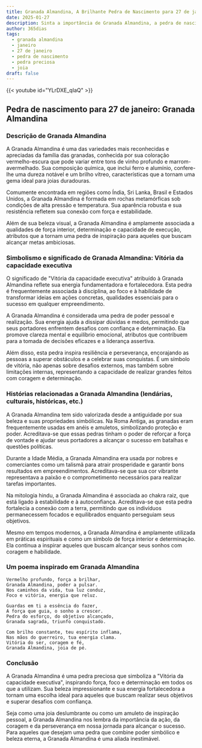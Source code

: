 ```yaml
---
title: Granada Almandina, A Brilhante Pedra de Nascimento para 27 de janeiro
date: 2025-01-27
description: Sinta a importância de Granada Almandina, a pedra de nascimento de 27 de janeiro que simboliza Vitória da capacidade executiva. Deixe que sua beleza e significado iluminem seu dia.
author: 365dias
tags:
  - granada almandina
  - janeiro
  - 27 de janeiro
  - pedra de nascimento
  - pedra preciosa
  - joia
draft: false
---
```


{{< youtube id="YLrDXE_qIaQ" >}}


## Pedra de nascimento para 27 de janeiro: Granada Almandina

### Descrição de Granada Almandina

A Granada Almandina é uma das variedades mais reconhecidas e apreciadas da família das granadas, conhecida por sua coloração vermelho-escura que pode variar entre tons de vinho profundo e marrom-avermelhado. Sua composição química, que inclui ferro e alumínio, confere-lhe uma dureza notável e um brilho vítreo, características que a tornam uma gema ideal para joias duradouras.

Comumente encontrada em regiões como Índia, Sri Lanka, Brasil e Estados Unidos, a Granada Almandina é formada em rochas metamórficas sob condições de alta pressão e temperatura. Sua aparência robusta e sua resistência refletem sua conexão com força e estabilidade.

Além de sua beleza visual, a Granada Almandina é amplamente associada a qualidades de força interior, determinação e capacidade de execução, atributos que a tornam uma pedra de inspiração para aqueles que buscam alcançar metas ambiciosas.

### Simbolismo e significado de Granada Almandina: Vitória da capacidade executiva

O significado de "Vitória da capacidade executiva" atribuído à Granada Almandina reflete sua energia fundamentadora e fortalecedora. Esta pedra é frequentemente associada à disciplina, ao foco e à habilidade de transformar ideias em ações concretas, qualidades essenciais para o sucesso em qualquer empreendimento.

A Granada Almandina é considerada uma pedra de poder pessoal e realização. Sua energia ajuda a dissipar dúvidas e medos, permitindo que seus portadores enfrentem desafios com confiança e determinação. Ela promove clareza mental e equilíbrio emocional, atributos que contribuem para a tomada de decisões eficazes e a liderança assertiva.

Além disso, esta pedra inspira resiliência e perseverança, encorajando as pessoas a superar obstáculos e a celebrar suas conquistas. É um símbolo de vitória, não apenas sobre desafios externos, mas também sobre limitações internas, representando a capacidade de realizar grandes feitos com coragem e determinação.

### Histórias relacionadas a Granada Almandina (lendárias, culturais, históricas, etc.)

A Granada Almandina tem sido valorizada desde a antiguidade por sua beleza e suas propriedades simbólicas. Na Roma Antiga, as granadas eram frequentemente usadas em anéis e amuletos, simbolizando proteção e poder. Acreditava-se que essas pedras tinham o poder de reforçar a força de vontade e ajudar seus portadores a alcançar o sucesso em batalhas e questões políticas.

Durante a Idade Média, a Granada Almandina era usada por nobres e comerciantes como um talismã para atrair prosperidade e garantir bons resultados em empreendimentos. Acreditava-se que sua cor vibrante representava a paixão e o comprometimento necessários para realizar tarefas importantes.

Na mitologia hindu, a Granada Almandina é associada ao chakra raiz, que está ligado à estabilidade e à autoconfiança. Acreditava-se que esta pedra fortalecia a conexão com a terra, permitindo que os indivíduos permanecessem focados e equilibrados enquanto perseguiam seus objetivos.

Mesmo em tempos modernos, a Granada Almandina é amplamente utilizada em práticas espirituais e como um símbolo de força interior e determinação. Ela continua a inspirar aqueles que buscam alcançar seus sonhos com coragem e habilidade.

### Um poema inspirado em Granada Almandina

```
Vermelho profundo, força a brilhar,  
Granada Almandina, poder a pulsar.  
Nos caminhos da vida, tua luz conduz,  
Foco e vitória, energia que reluz.  

Guardas em ti a essência do fazer,  
A força que guia, o sonho a crescer.  
Pedra do esforço, do objetivo alcançado,  
Granada sagrada, triunfo conquistado.  

Com brilho constante, teu espírito inflama,  
Nas mãos do guerreiro, tua energia clama.  
Vitória do ser, coragem e fé,  
Granada Almandina, joia de pé.  
```

### Conclusão

A Granada Almandina é uma pedra preciosa que simboliza a "Vitória da capacidade executiva", inspirando força, foco e determinação em todos os que a utilizam. Sua beleza impressionante e sua energia fortalecedora a tornam uma escolha ideal para aqueles que buscam realizar seus objetivos e superar desafios com confiança.

Seja como uma joia deslumbrante ou como um amuleto de inspiração pessoal, a Granada Almandina nos lembra da importância da ação, da coragem e da perseverança em nossa jornada para alcançar o sucesso. Para aqueles que desejam uma pedra que combine poder simbólico e beleza eterna, a Granada Almandina é uma aliada inestimável.